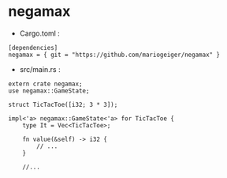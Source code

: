 # negamax

- Cargo.toml :
```
[dependencies]
negamax = { git = "https://github.com/mariogeiger/negamax" }
```

- src/main.rs :
```
extern crate negamax;
use negamax::GameState;

struct TicTacToe([i32; 3 * 3]);

impl<'a> negamax::GameState<'a> for TicTacToe {
    type It = Vec<TicTacToe>;

    fn value(&self) -> i32 {
        // ...
    }

    //...
```
